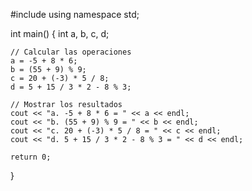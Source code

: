 #include <iostream>
using namespace std;

int main() {
    int a, b, c, d;

    // Calcular las operaciones
    a = -5 + 8 * 6;
    b = (55 + 9) % 9;
    c = 20 + (-3) * 5 / 8;
    d = 5 + 15 / 3 * 2 - 8 % 3;

    // Mostrar los resultados
    cout << "a. -5 + 8 * 6 = " << a << endl;
    cout << "b. (55 + 9) % 9 = " << b << endl;
    cout << "c. 20 + (-3) * 5 / 8 = " << c << endl;
    cout << "d. 5 + 15 / 3 * 2 - 8 % 3 = " << d << endl;

    return 0;
}
